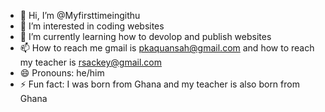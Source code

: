 - 👋 Hi, I’m @Myfirsttimeingithu
- 👀 I’m interested in coding websites
- 🌱 I’m currently learning how to devolop and publish websites
- 📫 How to reach me gmail is pkaquansah@gmail.com and how to reach my teacher is rsackey@gmail.com
- 😄 Pronouns: he/him
- ⚡ Fun fact: I was born from Ghana and my teacher is also born from Ghana

<!---
Myfirsttimeingithu/Myfirsttimeingithu is a ✨ special ✨ repository because its `README.md` (this file) appears on your GitHub profile.
You can click the Preview link to take a look at your changes.
--->
